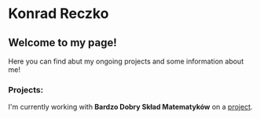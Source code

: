 # Konrad Reczko
## Welcome to my page!
Here you can find abut my ongoing projects and some information about me!
### Projects:
I'm currently working with **Bardzo Dobry Skład Matematyków** on a [project](https://github.com/AGH-Narzedzia-Informatyczne-2021-2022/Bardzo-Dobry-Sklad-Matematykow).
